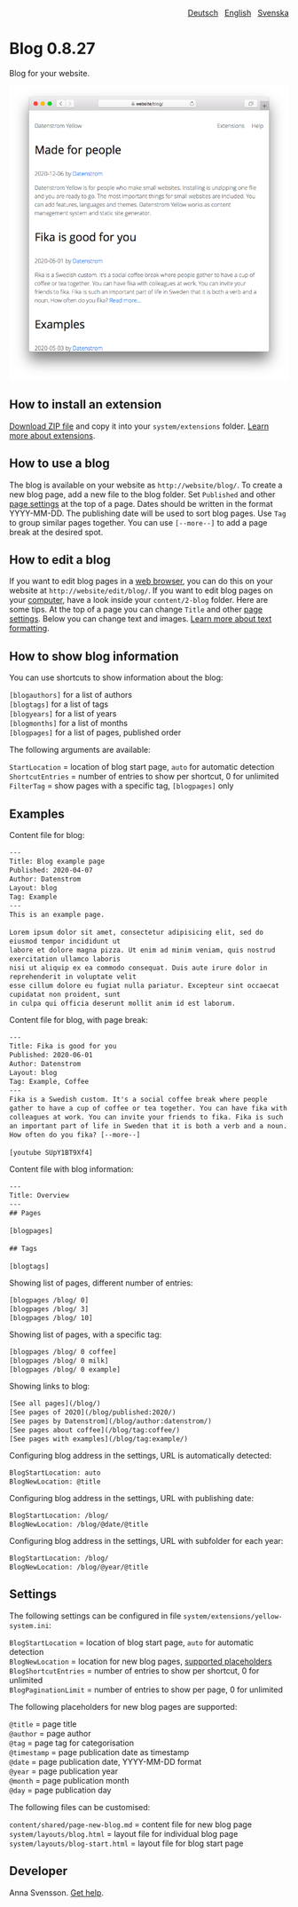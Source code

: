 <p align="right"><a href="README-de.md">Deutsch</a> &nbsp; <a href="README.md">English</a> &nbsp; <a href="README-sv.md">Svenska</a></p>

# Blog 0.8.27

Blog for your website.

<p align="center"><img src="blog-screenshot.png?raw=true" alt="Screenshot"></p>

## How to install an extension

[Download ZIP file](https://github.com/annaesvensson/yellow-blog/archive/main.zip) and copy it into your `system/extensions` folder. [Learn more about extensions](https://github.com/annaesvensson/yellow-update).

## How to use a blog

The blog is available on your website as `http://website/blog/`. To create a new blog page, add a new file to the blog folder. Set `Published` and other [page settings](https://github.com/annaesvensson/yellow-core#settings-page) at the top of a page. Dates should be written in the format YYYY-MM-DD. The publishing date will be used to sort blog pages. Use `Tag` to group similar pages together. You can use `[--more--]` to add a page break at the desired spot.

## How to edit a blog

If you want to edit blog pages in a [web browser](https://github.com/annaesvensson/yellow-edit), you can do this on your website at `http://website/edit/blog/`. If you want to edit blog pages on your [computer](https://github.com/annaesvensson/yellow-core), have a look inside your `content/2-blog` folder. Here are some tips. At the top of a page you can change `Title` and other [page settings](https://github.com/annaesvensson/yellow-core#settings-page). Below you can change text and images. [Learn more about text formatting](https://datenstrom.se/yellow/help/how-to-change-the-content).

## How to show blog information

You can use shortcuts to show information about the blog:

`[blogauthors]` for a list of authors  
`[blogtags]` for a list of tags  
`[blogyears]` for a list of years  
`[blogmonths]` for a list of months  
`[blogpages]` for a list of pages, published order  

The following arguments are available:

`StartLocation` = location of blog start page, `auto` for automatic detection  
`ShortcutEntries` = number of entries to show per shortcut, 0 for unlimited  
`FilterTag` = show pages with a specific tag, `[blogpages]` only  

## Examples

Content file for blog:

    ---
    Title: Blog example page
    Published: 2020-04-07
    Author: Datenstrom
    Layout: blog
    Tag: Example
    ---
    This is an example page.

    Lorem ipsum dolor sit amet, consectetur adipisicing elit, sed do eiusmod tempor incididunt ut 
    labore et dolore magna pizza. Ut enim ad minim veniam, quis nostrud exercitation ullamco laboris 
    nisi ut aliquip ex ea commodo consequat. Duis aute irure dolor in reprehenderit in voluptate velit 
    esse cillum dolore eu fugiat nulla pariatur. Excepteur sint occaecat cupidatat non proident, sunt 
    in culpa qui officia deserunt mollit anim id est laborum.

Content file for blog, with page break:

    ---
    Title: Fika is good for you
    Published: 2020-06-01
    Author: Datenstrom
    Layout: blog
    Tag: Example, Coffee
    ---
    Fika is a Swedish custom. It's a social coffee break where people 
    gather to have a cup of coffee or tea together. You can have fika with 
    colleagues at work. You can invite your friends to fika. Fika is such 
    an important part of life in Sweden that it is both a verb and a noun. 
    How often do you fika? [--more--]

    [youtube SUpY1BT9Xf4]

Content file with blog information:

    ---
    Title: Overview
    ---
    ## Pages

    [blogpages]

    ## Tags

    [blogtags]

Showing list of pages, different number of entries:

    [blogpages /blog/ 0]
    [blogpages /blog/ 3]
    [blogpages /blog/ 10]

Showing list of pages, with a specific tag:

    [blogpages /blog/ 0 coffee]
    [blogpages /blog/ 0 milk]
    [blogpages /blog/ 0 example]

Showing links to blog:

    [See all pages](/blog/)
    [See pages of 2020](/blog/published:2020/)
    [See pages by Datenstrom](/blog/author:datenstrom/)
    [See pages about coffee](/blog/tag:coffee/)
    [See pages with examples](/blog/tag:example/)

Configuring blog address in the settings, URL is automatically detected:

    BlogStartLocation: auto
    BlogNewLocation: @title

Configuring blog address in the settings, URL with publishing date:

    BlogStartLocation: /blog/
    BlogNewLocation: /blog/@date/@title

Configuring blog address in the settings, URL with subfolder for each year:

    BlogStartLocation: /blog/
    BlogNewLocation: /blog/@year/@title

## Settings

The following settings can be configured in file `system/extensions/yellow-system.ini`:

`BlogStartLocation` = location of blog start page, `auto` for automatic detection  
`BlogNewLocation` = location for new blog pages, [supported placeholders](#settings-placeholders)  
`BlogShortcutEntries` = number of entries to show per shortcut, 0 for unlimited  
`BlogPaginationLimit` = number of entries to show per page, 0 for unlimited  

<a id="settings-placeholders"></a>The following placeholders for new blog pages are supported:

`@title` = page title  
`@author` = page author  
`@tag` = page tag for categorisation  
`@timestamp` = page publication date as timestamp  
`@date` = page publication date, YYYY-MM-DD format  
`@year` = page publication year  
`@month` = page publication month  
`@day` = page publication day  

<a id="settings-files"></a>The following files can be customised:

`content/shared/page-new-blog.md` = content file for new blog page  
`system/layouts/blog.html` = layout file for individual blog page  
`system/layouts/blog-start.html` = layout file for blog start page  

## Developer

Anna Svensson. [Get help](https://datenstrom.se/yellow/help/).
